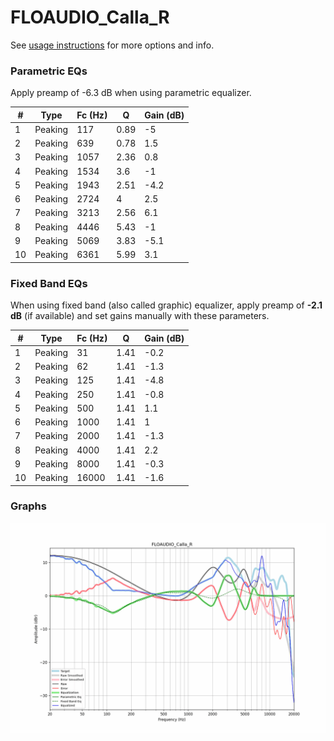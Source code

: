 # FLOAUDIO_Calla_R
See [usage instructions](https://github.com/jaakkopasanen/AutoEq#usage) for more options and info.

### Parametric EQs
Apply preamp of -6.3 dB when using parametric equalizer.

|   # | Type    |   Fc (Hz) |    Q |   Gain (dB) |
|-----|---------|-----------|------|-------------|
|   1 | Peaking |       117 | 0.89 |        -5   |
|   2 | Peaking |       639 | 0.78 |         1.5 |
|   3 | Peaking |      1057 | 2.36 |         0.8 |
|   4 | Peaking |      1534 | 3.6  |        -1   |
|   5 | Peaking |      1943 | 2.51 |        -4.2 |
|   6 | Peaking |      2724 | 4    |         2.5 |
|   7 | Peaking |      3213 | 2.56 |         6.1 |
|   8 | Peaking |      4446 | 5.43 |        -1   |
|   9 | Peaking |      5069 | 3.83 |        -5.1 |
|  10 | Peaking |      6361 | 5.99 |         3.1 |

### Fixed Band EQs
When using fixed band (also called graphic) equalizer, apply preamp of **-2.1 dB** (if available) and set gains manually with these parameters.

|   # | Type    |   Fc (Hz) |    Q |   Gain (dB) |
|-----|---------|-----------|------|-------------|
|   1 | Peaking |        31 | 1.41 |        -0.2 |
|   2 | Peaking |        62 | 1.41 |        -1.3 |
|   3 | Peaking |       125 | 1.41 |        -4.8 |
|   4 | Peaking |       250 | 1.41 |        -0.8 |
|   5 | Peaking |       500 | 1.41 |         1.1 |
|   6 | Peaking |      1000 | 1.41 |         1   |
|   7 | Peaking |      2000 | 1.41 |        -1.3 |
|   8 | Peaking |      4000 | 1.41 |         2.2 |
|   9 | Peaking |      8000 | 1.41 |        -0.3 |
|  10 | Peaking |     16000 | 1.41 |        -1.6 |

### Graphs
![](./FLOAUDIO_Calla_R.png)
